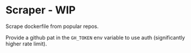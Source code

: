 # Scraper - WIP

Scrape dockerfile from popular repos.

Provide a github pat in the `GH_TOKEN` env variable to use auth (significantly higher rate limit).
